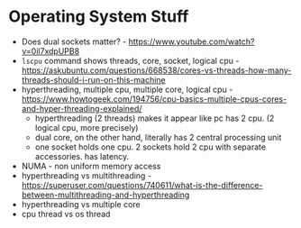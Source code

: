 # Operating System Stuff

- Does dual sockets matter? - https://www.youtube.com/watch?v=0il7xdpUPB8
- `lscpu` command shows threads, core, socket, logical cpu - https://askubuntu.com/questions/668538/cores-vs-threads-how-many-threads-should-i-run-on-this-machine
- hyperthreading, multiple cpu, multiple core, logical cpu - https://www.howtogeek.com/194756/cpu-basics-multiple-cpus-cores-and-hyper-threading-explained/
    - hyperthreading (2 threads) makes it appear like pc has 2 cpu. (2 logical cpu, more precisely)
    - dual core, on the other hand, literally has 2 central processing unit
    - one socket holds one cpu. 2 sockets hold 2 cpu with separate accessories. has latency.
- NUMA - non uniform memory access
- hyperthreading vs multithreading - https://superuser.com/questions/740611/what-is-the-difference-between-multithreading-and-hyperthreading
- hyperthreading vs multiple core
- cpu thread vs os thread
